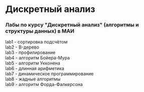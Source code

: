 # Дискретный анализ
### Лабы по курсу "Дискретный анализ" (алгоритмы и структуры данных) в МАИ

lab1 - сортировка подсчётом  
lab2 - B-дерево  
lab3 - профилирование  
lab4 - алгоритм Бойера-Мура  
lab5 - алгоритм Укконена  
lab6 - длинная арифметика  
lab7 - динамическое программирование  
lab8 - жадные алгоритмы  
lab9 - алгоритм Форда-Фалкерсона  